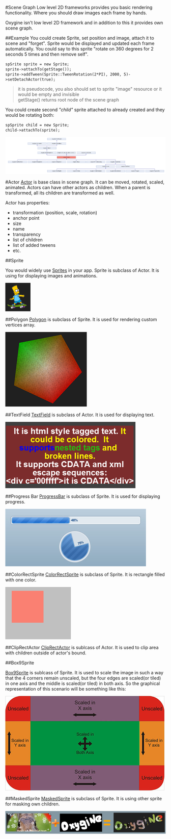#Scene Graph
Low level 2D frameworks provides you basic rendering functionality. Where you should draw images each frame by hands.
 
Oxygine isn't low level 2D framework and in addition to this it provides own scene graph.

##Example
You could create Sprite, set position and image, attach it to scene and "forget". Sprite would be displayed and updated each frame automatically. You could say to this sprite "rotate on 360 degrees for 2 seconds 5 times and then remove self".

	spSrite sprite = new Sprite;
	sprite->attachTo(getStage()); 
	sprite->addTween(Sprite::TweenRotation(2*PI), 2000, 5)->setDetachActor(true);

> it is pseudocode, you also should set to sprite "image" resource or it would be empty and invisible  
> getStage() returns root node of the scene graph

You could create second *"child"* sprite attached to already created and they would be rotating both:

	spSprite child = new Sprite;
	child->attachTo(sprite);
 
![Actor inheritance](img/actor.png)
 
 

#Actor
[Actor](http://oxygine.org/doc/api/classoxygine_1_1_actor.html) is base class in scene graph. 
It can be moved, rotated, scaled, animated. Actors can have other actors as children. When a parent is transformed, all its children are transformed as well.

Actor has properties:

- transformation (position, scale, rotation)
- anchor point
- size
- name
- transparency
- list of children
- list of added tweens 
- etc. 



##Sprite

You would widely use [Sprites](http://oxygine.org/doc/api/classoxygine_1_1_sprite.html) in your app.
Sprite is subclass of Actor. It is using for displaying images and animations.


![](img/sprite.png)

##Polygon
[Polygon](http://oxygine.org/doc/api/classoxygine_1_1_polygon.html) is subclass of Sprite. It is used for rendering custom vertices array.  

![](img/polygon.png)

##TextField
[TextField](http://oxygine.org/doc/api/classoxygine_1_1_text_field.html) is subclass of Actor. It is used for displaying text.

![](img/text.png)

##Progress Bar
[ProgressBar](http://oxygine.org/doc/api/classoxygine_1_1_progress_bar.html) is subclass of Sprite. It is used for displaying progress.

![](img/progressbar.png)

##ColorRectSprite
[ColorRectSprite](http://oxygine.org/doc/api/classoxygine_1_1_color_rect_sprite.html) is subclass of Sprite. It is rectangle filled with one color.

![](img/colorrect.png)

##ClipRectActor
[ClipRectActor](http://oxygine.org/doc/api/classoxygine_1_1_clip_rect_actor.html) is sublcass of Actor. It is used to clip area with children outside of actor's bound.

##Box9Sprite

[Box9Sprite](http://oxygine.org/doc/api/classoxygine_1_1_box9_sprite.html) is sublcass of Sprite. It is used to scale the image in such a way that the 4 corners remain unscaled, but the four edges are scaled(or tiled) in one axis and the middle is scaled(or tiled) in both axis. So the graphical representation of this scenario will be something like this:

![](img/box9sprite.jpg)


##MaskedSprite
[MaskedSprite](http://oxygine.org/doc/api/classoxygine_1_1_masked_sprite.html) is subclass of Sprite. It is using other sprite for masking own children.

![](img/mask.png)